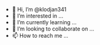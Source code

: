 - 👋 Hi, I’m @klodjan341
- 👀 I’m interested in ...
- 🌱 I’m currently learning ...
- 💞️ I’m looking to collaborate on ...
- 📫 How to reach me ...

<!---
klodjan341/klodjan341 is a ✨ special ✨ repository because its `README.md` (this file) appears on your GitHub profile.
You can click the Preview link to take a look at your changes.
--->
